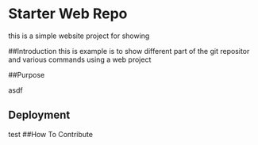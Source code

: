 # Starter Web Repo

this is a simple website project for showing

##Introduction
this is example is to show different part of the git repositor and various commands using a web project

##Purpose


asdf
## Deployment
test
##How To Contribute

